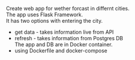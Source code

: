 Create web app for wether forcast in differnt cities.                                                         
The app uses  Flask Framework.                                                                                             
It has two options with entering the city.                                                                                          
- get data - takes information live from API
- refresh - takes information from Postgres DB                                                                                                         
The app and DB are in Docker container.                                                                                
- using Dockerfile and docker-compose
  
